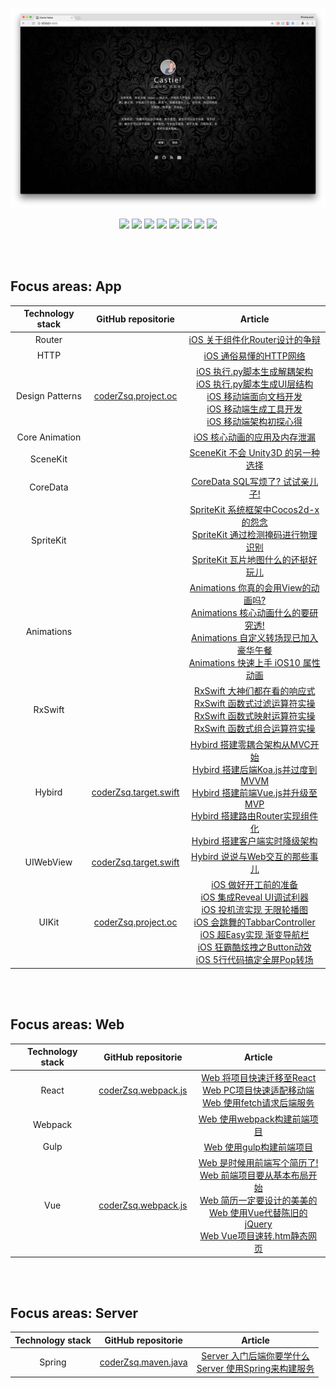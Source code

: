 <p align='center'>
<a href="https://coderzsq.github.io/"><img src='background.png'></a>
</p>

<p align='center'>
<img src="https://img.shields.io/badge/build-passing-brightgreen.svg">
<img src="https://img.shields.io/badge/platform-iOS-aaaaaa.svg">
<img src="https://img.shields.io/badge/language-Objective--C-5290F7.svg">
<img src="https://img.shields.io/badge/language-Swift-F4AE59.svg">
<img src="https://img.shields.io/badge/language-JavaScript-EFDF70.svg">
<img src="https://img.shields.io/badge/language-Java-A8732F.svg">
<img src="https://img.shields.io/badge/language-Python-4372A1.svg">
<a href=""><img src="https://img.shields.io/badge/license-MIT-000000.svg"></a>
</p>


<br/>
<br/>


## Focus areas: App 


| Technology stack | GitHub repositorie  | Article |
|:-------:|:-------:|:------:|
|Router||[iOS 关于组件化Router设计的争辩](https://coderzsq.github.io/2017/11/iOS-%E5%85%B3%E4%BA%8E%E7%BB%84%E4%BB%B6%E5%8C%96Router%E8%AE%BE%E8%AE%A1%E7%9A%84%E4%BA%89%E8%BE%A9/)|
|HTTP||[iOS 通俗易懂的HTTP网络](https://coderzsq.github.io/2017/08/iOS-%E9%80%9A%E4%BF%97%E6%98%93%E6%87%82%E7%9A%84HTTP%E7%BD%91%E7%BB%9C/)|
|Design Patterns|[coderZsq.project.oc](https://github.com/coderZsq/coderZsq.project.oc)|[iOS 执行.py脚本生成解耦架构](https://coderzsq.github.io/2017/05/iOS-%E6%89%A7%E8%A1%8C.py%E8%84%9A%E6%9C%AC%E7%94%9F%E6%88%90%E8%A7%A3%E8%80%A6%E6%9E%B6%E6%9E%84/)<br/>[iOS 执行.py脚本生成UI层结构](https://coderzsq.github.io/2017/05/iOS-%E6%89%A7%E8%A1%8C.py%E8%84%9A%E6%9C%AC%E7%94%9F%E6%88%90UI%E5%B1%82%E7%BB%93%E6%9E%84/)<br/>[iOS 移动端面向文档开发](https://coderzsq.github.io/2017/07/iOS-%E7%A7%BB%E5%8A%A8%E7%AB%AF%E9%9D%A2%E5%90%91%E6%96%87%E6%A1%A3%E5%BC%80%E5%8F%91/)<br/>[iOS 移动端生成工具开发](https://coderzsq.github.io/2017/08/iOS-%E7%A7%BB%E5%8A%A8%E7%AB%AF%E7%94%9F%E6%88%90%E5%B7%A5%E5%85%B7%E5%BC%80%E5%8F%91/)<br/>[iOS 移动端架构初探心得](https://coderzsq.github.io/2017/11/iOS-%E7%A7%BB%E5%8A%A8%E7%AB%AF%E6%9E%B6%E6%9E%84%E5%88%9D%E6%8E%A2%E5%BF%83%E5%BE%97/)|
|Core Animation||[iOS 核心动画的应用及内存泄漏](https://coderzsq.github.io/2017/06/iOS-%E6%A0%B8%E5%BF%83%E5%8A%A8%E7%94%BB%E7%9A%84%E5%BA%94%E7%94%A8%E5%8F%8A%E5%86%85%E5%AD%98%E6%B3%84%E6%BC%8F/)|
| SceneKit ||[SceneKit 不会 Unity3D 的另一种选择](https://coderzsq.github.io/2017/06/SceneKit-%E4%B8%8D%E4%BC%9A-Unity3D-%E7%9A%84%E5%8F%A6%E4%B8%80%E7%A7%8D%E9%80%89%E6%8B%A9/)|
|CoreData||[CoreData SQL写烦了? 试试亲儿子!](https://coderzsq.github.io/2017/06/CoreData-SQL%E5%86%99%E7%83%A6%E4%BA%86-%E8%AF%95%E8%AF%95%E4%BA%B2%E5%84%BF%E5%AD%90!/)|
|SpriteKit||[SpriteKit 系统框架中Cocos2d-x的怨念](https://coderzsq.github.io/2017/05/SpriteKit-%E7%B3%BB%E7%BB%9F%E6%A1%86%E6%9E%B6%E4%B8%ADCocos2d-x%E7%9A%84%E6%80%A8%E5%BF%B5/)<br/>[SpriteKit 通过检测掩码进行物理识别](https://coderzsq.github.io/2017/05/SpriteKit-%E9%80%9A%E8%BF%87%E6%A3%80%E6%B5%8B%E6%8E%A9%E7%A0%81%E8%BF%9B%E8%A1%8C%E7%89%A9%E7%90%86%E8%AF%86%E5%88%AB/)<br/>[SpriteKit 瓦片地图什么的还挺好玩儿](https://coderzsq.github.io/2017/05/SpriteKit-%E7%93%A6%E7%89%87%E5%9C%B0%E5%9B%BE%E4%BB%80%E4%B9%88%E7%9A%84%E8%BF%98%E6%8C%BA%E5%A5%BD%E7%8E%A9%E5%84%BF/)|
|Animations||[Animations 你真的会用View的动画吗?](https://coderzsq.github.io/2017/04/Animations-%E4%BD%A0%E7%9C%9F%E7%9A%84%E4%BC%9A%E7%94%A8View%E7%9A%84%E5%8A%A8%E7%94%BB%E5%90%97/)<br/>[Animations 核心动画什么的要研究透!](https://coderzsq.github.io/2017/04/Animations-%E6%A0%B8%E5%BF%83%E5%8A%A8%E7%94%BB%E4%BB%80%E4%B9%88%E7%9A%84%E8%A6%81%E7%A0%94%E7%A9%B6%E9%80%8F!/)<br/>[Animations 自定义转场现已加入豪华午餐](https://coderzsq.github.io/2017/05/Animations-%E8%87%AA%E5%AE%9A%E4%B9%89%E8%BD%AC%E5%9C%BA%E7%8E%B0%E5%B7%B2%E5%8A%A0%E5%85%A5%E8%B1%AA%E5%8D%8E%E5%8D%88%E9%A4%90/)<br/>[Animations 快速上手 iOS10 属性动画](https://coderzsq.github.io/2017/05/Animations-%E5%BF%AB%E9%80%9F%E4%B8%8A%E6%89%8B-iOS10-%E5%B1%9E%E6%80%A7%E5%8A%A8%E7%94%BB/)|
|RxSwift||[RxSwift 大神们都在看的响应式](https://coderzsq.github.io/2017/04/RxSwift-%E5%A4%A7%E7%A5%9E%E4%BB%AC%E9%83%BD%E5%9C%A8%E7%9C%8B%E7%9A%84%E5%93%8D%E5%BA%94%E5%BC%8F/)<br/>[RxSwift 函数式过滤运算符实操](https://coderzsq.github.io/2017/04/RxSwift-%E5%87%BD%E6%95%B0%E5%BC%8F%E8%BF%87%E6%BB%A4%E8%BF%90%E7%AE%97%E7%AC%A6%E5%AE%9E%E6%93%8D/)<br/>[RxSwift 函数式映射运算符实操](https://coderzsq.github.io/2017/04/RxSwift-%E5%87%BD%E6%95%B0%E5%BC%8F%E6%98%A0%E5%B0%84%E8%BF%90%E7%AE%97%E7%AC%A6%E5%AE%9E%E6%93%8D/)<br/>[RxSwift 函数式组合运算符实操](https://coderzsq.github.io/2017/04/RxSwift-%E5%87%BD%E6%95%B0%E5%BC%8F%E7%BB%84%E5%90%88%E8%BF%90%E7%AE%97%E7%AC%A6%E5%AE%9E%E6%93%8D/)|
| Hybird|[coderZsq.target.swift](https://github.com/coderZsq/coderZsq.target.swift)|[Hybird 搭建零耦合架构从MVC开始](https://coderzsq.github.io/2017/04/Hybird-%E6%90%AD%E5%BB%BA%E9%9B%B6%E8%80%A6%E5%90%88%E6%9E%B6%E6%9E%84%E4%BB%8EMVC%E5%BC%80%E5%A7%8B/)<br/>[Hybird 搭建后端Koa.js并过度到MVVM](https://coderzsq.github.io/2017/04/Hybird-%E6%90%AD%E5%BB%BA%E5%90%8E%E7%AB%AFKoa.js%E5%B9%B6%E8%BF%87%E5%BA%A6%E5%88%B0MVVM/)<br/>[Hybird 搭建前端Vue.js并升级至MVP](https://coderzsq.github.io/2017/04/Hybird-%E6%90%AD%E5%BB%BA%E5%89%8D%E7%AB%AFVue.js%E5%B9%B6%E5%8D%87%E7%BA%A7%E8%87%B3MVP/)<br/>[Hybird 搭建路由Router实现组件化](https://coderzsq.github.io/2017/04/Hybird-%E6%90%AD%E5%BB%BA%E8%B7%AF%E7%94%B1Router%E5%AE%9E%E7%8E%B0%E7%BB%84%E4%BB%B6%E5%8C%96/)<br/>[Hybird 搭建客户端实时降级架构](https://coderzsq.github.io/2017/04/Hybird-%E6%90%AD%E5%BB%BA%E5%AE%A2%E6%88%B7%E7%AB%AF%E5%AE%9E%E6%97%B6%E9%99%8D%E7%BA%A7%E6%9E%B6%E6%9E%84/)|
| UIWebView |[coderZsq.target.swift](https://github.com/coderZsq/coderZsq.target.swift)|[Hybird 说说与Web交互的那些事儿](https://coderzsq.github.io/2017/01/Hybird-%E8%AF%B4%E8%AF%B4%E4%B8%8EWeb%E4%BA%A4%E4%BA%92%E7%9A%84%E9%82%A3%E4%BA%9B%E4%BA%8B%E5%84%BF/)|
|UIKit|[coderZsq.project.oc](https://github.com/coderZsq/coderZsq.project.oc)|[iOS 做好开工前的准备](https://coderzsq.github.io/2016/05/iOS-%E5%81%9A%E5%A5%BD%E5%BC%80%E5%B7%A5%E5%89%8D%E7%9A%84%E5%87%86%E5%A4%87/)</br>[iOS 集成Reveal UI调试利器](https://coderzsq.github.io/2016/05/iOS-%E9%9B%86%E6%88%90Reveal-UI%E8%B0%83%E8%AF%95%E5%88%A9%E5%99%A8/)<br/>[iOS 投机流实现 无限轮播图](https://coderzsq.github.io/2016/06/iOS-%E6%8A%95%E6%9C%BA%E6%B5%81%E5%AE%9E%E7%8E%B0-%E6%97%A0%E9%99%90%E8%BD%AE%E6%92%AD%E5%9B%BE/)<br/>[iOS 会跳舞的TabbarController](https://coderzsq.github.io/2016/06/iOS-%E4%BC%9A%E8%B7%B3%E8%88%9E%E7%9A%84TabbarController/)<br/>[iOS 超Easy实现 渐变导航栏](https://coderzsq.github.io/2016/06/iOS-%E8%B6%85Easy%E5%AE%9E%E7%8E%B0-%E6%B8%90%E5%8F%98%E5%AF%BC%E8%88%AA%E6%A0%8F/)<br/>[iOS 狂霸酷炫拽之Button动效](https://coderzsq.github.io/2016/07/iOS-%E7%8B%82%E9%9C%B8%E9%85%B7%E7%82%AB%E6%8B%BD%E4%B9%8BButton%E5%8A%A8%E6%95%88/)<br/> [iOS 5行代码搞定全屏Pop转场](https://coderzsq.github.io/2016/07/iOS-5%E8%A1%8C%E4%BB%A3%E7%A0%81%E6%90%9E%E5%AE%9A%E5%85%A8%E5%B1%8FPop%E8%BD%AC%E5%9C%BA/)


<br/>
<br/>

## Focus areas: Web 

| Technology stack | GitHub repositorie  | Article |
|:-------:|:-------:|:------:|
|React|[coderZsq.webpack.js](https://github.com/coderZsq/coderZsq.webpack.js)|[Web 将项目快速迁移至React](https://coderzsq.github.io/2017/09/Web-%E5%B0%86%E9%A1%B9%E7%9B%AE%E5%BF%AB%E9%80%9F%E8%BF%81%E7%A7%BB%E8%87%B3React/)<br/>[Web PC项目快速适配移动端](https://coderzsq.github.io/2017/09/Web-PC%E9%A1%B9%E7%9B%AE%E5%BF%AB%E9%80%9F%E9%80%82%E9%85%8D%E7%A7%BB%E5%8A%A8%E7%AB%AF/)<br/>[Web 使用fetch请求后端服务](https://coderzsq.github.io/2017/11/Web-%E4%BD%BF%E7%94%A8fetch%E8%AF%B7%E6%B1%82%E5%90%8E%E7%AB%AF%E6%9C%8D%E5%8A%A1/)|
|Webpack||[Web 使用webpack构建前端项目](https://coderzsq.github.io/2017/09/Web-%E4%BD%BF%E7%94%A8webpack%E6%9E%84%E5%BB%BA%E5%89%8D%E7%AB%AF%E9%A1%B9%E7%9B%AE/)|
|Gulp||[Web 使用gulp构建前端项目](https://coderzsq.github.io/2017/09/Web-%E4%BD%BF%E7%94%A8gulp%E6%9E%84%E5%BB%BA%E5%89%8D%E7%AB%AF%E9%A1%B9%E7%9B%AE/)|
|Vue|[coderZsq.webpack.js](https://github.com/coderZsq/coderZsq.webpack.js)|[Web 是时候用前端写个简历了!](https://coderzsq.github.io/2017/07/Web-%E6%98%AF%E6%97%B6%E5%80%99%E7%94%A8%E5%89%8D%E7%AB%AF%E5%86%99%E4%B8%AA%E7%AE%80%E5%8E%86%E4%BA%86!/)<br/>[Web 前端项目要从基本布局开始](https://coderzsq.github.io/2017/07/Web-%E5%89%8D%E7%AB%AF%E9%A1%B9%E7%9B%AE%E8%A6%81%E4%BB%8E%E5%9F%BA%E6%9C%AC%E5%B8%83%E5%B1%80%E5%BC%80%E5%A7%8B/)<br/>[Web 简历一定要设计的美美的](https://coderzsq.github.io/2017/07/Web-%E7%AE%80%E5%8E%86%E4%B8%80%E5%AE%9A%E8%A6%81%E8%AE%BE%E8%AE%A1%E7%9A%84%E7%BE%8E%E7%BE%8E%E7%9A%84/)<br/>[Web 使用Vue代替陈旧的jQuery](https://coderzsq.github.io/2017/07/Web-%E4%BD%BF%E7%94%A8Vue%E4%BB%A3%E6%9B%BF%E9%99%88%E6%97%A7%E7%9A%84jQuery/)<br/>[Web Vue项目速转.htm静态网页](https://coderzsq.github.io/2017/07/Web-Vue%E9%A1%B9%E7%9B%AE%E9%80%9F%E8%BD%AC.htm%E9%9D%99%E6%80%81%E7%BD%91%E9%A1%B5/)|


<br/>
<br/>

## Focus areas: Server 

| Technology stack | GitHub repositorie  | Article |
|:-------:|:-------:|:------:|
|Spring|[coderZsq.maven.java](https://github.com/coderZsq/coderZsq.maven.java)|[Server 入门后端你要学什么](https://coderzsq.github.io/2017/11/Server-%E5%85%A5%E9%97%A8%E5%90%8E%E7%AB%AF%E4%BD%A0%E8%A6%81%E5%AD%A6%E4%BB%80%E4%B9%88/)<br/>[Server 使用Spring来构建服务](https://coderzsq.github.io/2017/11/Server-%E4%BD%BF%E7%94%A8Spring%E6%9D%A5%E6%9E%84%E5%BB%BA%E6%9C%8D%E5%8A%A1/)|

<br/>
<br/>
